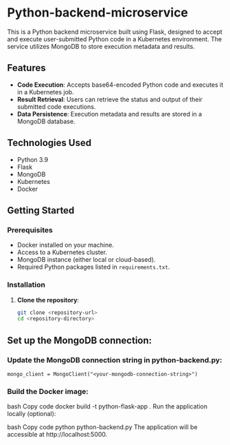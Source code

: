 # Python-backend-microservice


This is a Python backend microservice built using Flask, designed to accept and execute user-submitted Python code in a Kubernetes environment. The service utilizes MongoDB to store execution metadata and results.

## Features

- **Code Execution**: Accepts base64-encoded Python code and executes it in a Kubernetes job.
- **Result Retrieval**: Users can retrieve the status and output of their submitted code executions.
- **Data Persistence**: Execution metadata and results are stored in a MongoDB database.

## Technologies Used

- Python 3.9
- Flask
- MongoDB
- Kubernetes
- Docker

## Getting Started

### Prerequisites

- Docker installed on your machine.
- Access to a Kubernetes cluster.
- MongoDB instance (either local or cloud-based).
- Required Python packages listed in `requirements.txt`.

### Installation

1. **Clone the repository**:

   ```bash
   git clone <repository-url>
   cd <repository-directory>


## Set up the MongoDB connection:

### Update the MongoDB connection string in python-backend.py:
```
mongo_client = MongoClient("<your-mongodb-connection-string>")
```
### Build the Docker image:

bash
Copy code
docker build -t python-flask-app .
Run the application locally (optional):

bash
Copy code
python python-backend.py
The application will be accessible at http://localhost:5000.